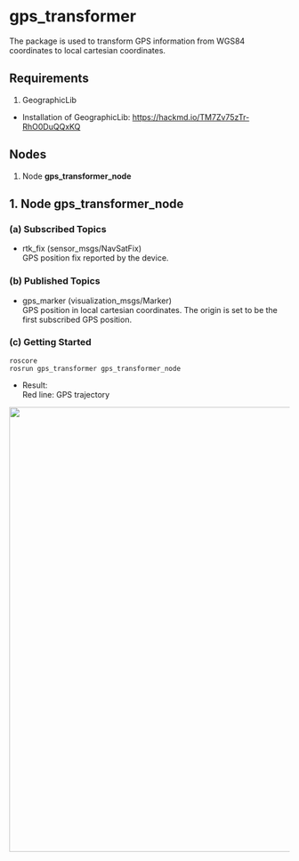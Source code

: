 # gps_transformer
The package is used to transform GPS information from WGS84 coordinates to local cartesian coordinates.  

## Requirements
1. GeographicLib  

* Installation of GeographicLib: https://hackmd.io/TM7Zv75zTr-RhO0DuQQxKQ  

## Nodes
1. Node **gps_transformer_node**  

## 1. Node gps_transformer_node

### (a) Subscribed Topics
* rtk_fix (sensor_msgs/NavSatFix)  
GPS position fix reported by the device.  

### (b) Published Topics
* gps_marker (visualization_msgs/Marker)  
GPS position in local cartesian coordinates. The origin is set to be the first subscribed GPS position.  

### (c) Getting Started
```
roscore
rosrun gps_transformer gps_transformer_node
```


* Result:  
Red line: GPS trajectory  
<img src="https://github.com/tom13133/gps_transformer/blob/master/figures/result.png" width="800">
